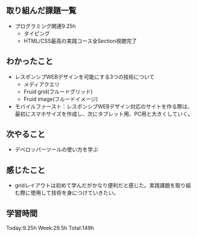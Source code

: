 ## 取り組んだ課題一覧
- プログラミング関連9.25h
    - タイピング
    - HTML/CSS最高の実践コース全Section視聴完了 
## わかったこと
- レスポンシブWEBデザインを可能にする3つの技術について
    - メディアクエリ
    - Fruid grid(フルードグリッド)
    - Fruid image(フルードイメージ)
- モバイルファースト：レスポンシブWEBデザイン対応のサイトを作る際は、最初にスマホサイズを作成し、次にタブレット用、PC用と大きくしていく。
## 次やること
- デベロッパーツールの使い方を学ぶ
## 感じたこと
- gridレイアウトは初めて学んだがかなり便利だと感じた。実践課題を取り組む際に使用して技術を身につけていきたい。        
## 学習時間
Today:9.25h Week:29.5h Total:149h